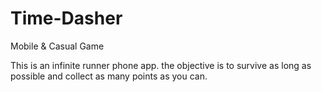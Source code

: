 # Time-Dasher
Mobile &amp; Casual Game

This is an infinite runner phone app. the objective is to survive as long as possible and collect as many points as you can.
